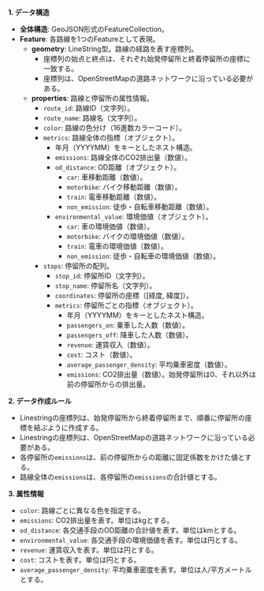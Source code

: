 **1. データ構造**

- **全体構造**: GeoJSON形式のFeatureCollection。
- **Feature**: 各路線を1つのFeatureとして表現。
    - **geometry**: LineString型。路線の経路を表す座標列。
        - 座標列の始点と終点は、それぞれ始発停留所と終着停留所の座標に一致する。
        - 座標列は、OpenStreetMapの道路ネットワークに沿っている必要がある。
    - **properties**: 路線と停留所の属性情報。
        - `route_id`: 路線ID（文字列）。
        - `route_name`: 路線名（文字列）。
        - `color`: 路線の色分け（16進数カラーコード）。
        - `metrics`: 路線全体の指標（オブジェクト）。
            - 年月（YYYYMM）をキーとしたネスト構造。
            - `emissions`: 路線全体のCO2排出量（数値）。
            - `od_distance`: OD距離（オブジェクト）。
                - `car`: 車移動距離（数値）。
                - `motorbike`: バイク移動距離（数値）。
                - `train`: 電車移動距離（数値）。
                - `non_emission`: 徒歩・自転車移動距離（数値）。
            - `environmental_value`: 環境価値（オブジェクト）。
                - `car`: 車の環境価値（数値）。
                - `motorbike`: バイクの環境価値（数値）。
                - `train`: 電車の環境価値（数値）。
                - `non_emission`: 徒歩・自転車の環境価値（数値）。
        - `stops`: 停留所の配列。
            - `stop_id`: 停留所ID（文字列）。
            - `stop_name`: 停留所名（文字列）。
            - `coordinates`: 停留所の座標（[経度, 緯度]）。
            - `metrics`: 停留所ごとの指標（オブジェクト）。
                - 年月（YYYYMM）をキーとしたネスト構造。
                - `passengers_on`: 乗車した人数（数値）。
                - `passengers_off`: 降車した人数（数値）。
                - `revenue`: 運賃収入（数値）。
                - `cost`: コスト（数値）。
                - `average_passenger_density`: 平均乗車密度（数値）。
                - `emissions`: CO2排出量（数値）。始発停留所は0、それ以外は前の停留所からの排出量。

**2. データ作成ルール**

- Linestringの座標列は、始発停留所から終着停留所まで、順番に停留所の座標を結ぶように作成する。
- Linestringの座標列は、OpenStreetMapの道路ネットワークに沿っている必要がある。
- 各停留所の`emissions`は、前の停留所からの距離に固定係数をかけた値とする。
- 路線全体の`emissions`は、各停留所の`emissions`の合計値とする。

**3. 属性情報**

- `color`: 路線ごとに異なる色を指定する。
- `emissions`: CO2排出量を表す。単位はkgとする。
- `od_distance`: 各交通手段のOD距離の合計値を表す。単位はkmとする。
- `environmental_value`: 各交通手段の環境価値を表す。単位は円とする。
- `revenue`: 運賃収入を表す。単位は円とする。
- `cost`: コストを表す。単位は円とする。
- `average_passenger_density`: 平均乗車密度を表す。単位は人/平方メートルとする。